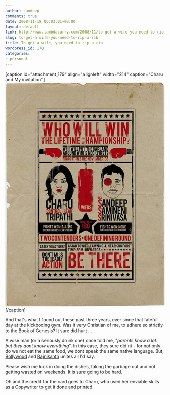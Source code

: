 ```yaml
---
author: sandeep
comments: true
date: 2008-11-18 06:03:01+00:00
layout: default
link: http://www.lambdacurry.com/2008/11/to-get-a-wife-you-need-to-rip-a-rib/
slug: to-get-a-wife-you-need-to-rip-a-rib
title: To get a wife, you need to rip a rib
wordpress_id: 178
categories:
- personal
---
```


[caption id="attachment_179" align="alignleft" width="214" caption="Charu and My invitation"][![Charu and My invitation](/wp-content/uploads/2008/11/charu-sandeeps-invitation.jpg?w=214)](/wp-content/uploads/2008/11/charu-sandeeps-invitation.jpg)[/caption]

And that's what I found out these past three years, ever since that fateful day at the kickboxing gym. Was it very Christian of me, to adhere so strictly to the Book of Genesis? It sure did hurt ...

A wise man (or a seriously drunk one) once told me, "_parents know a lot.. but they dont know everything_". In this case, they sure did'nt - for not only do we not eat the same food, we dont speak the same native language. But, [Bollywood](http://en.wikipedia.org/wiki/Bollywood) and [Rajnikanth](http://en.wikipedia.org/wiki/Rajnikanth) unites all I'd say.

Please wish me luck in doing the dishes, taking the garbage out and not getting wasted on weekends. It is sure going to be hard.

Oh and the credit for the card goes to Charu, who used her enviable skills as a Copywriter to get it done and printed.

